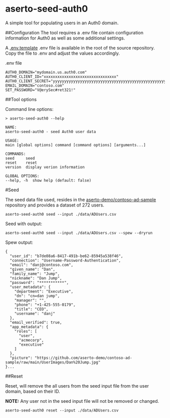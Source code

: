 # aserto-seed-auth0

A simple tool for populating users in an Auth0 domain. 

##Configuration
The tool requires a .env file contain configuration information for Auth0 as well as some additional settings. 

A [.env.template](https://raw.githubusercontent.com/aserto-demo/aserto-seed-auth0/main/.env.template) .env file is available in the root of the source repository. Copy the file to .env and adjust the values accordingly.

.env file 

	AUTH0_DOMAIN="mydomain.us.auth0.com"
	AUTH0_CLIENT_ID="xxxxxxxxxxxxxxxxxxxxxxxxxxxxxxxx"
	AUTH0_CLIENT_SECRET="yyyyyyyyyyyyyyyyyyyyyyyyyyyyyyyyyyyyyyyyyyyyyyyyyyyyyyyyyyyyyyyy"
	EMAIL_DOMAIN="contoso.com"
	SET_PASSWORD="V@erySec#ret321!"


##Tool options

Command line options:

	> aserto-seed-auth0 --help

	NAME:
	aserto-seed-auth0 - seed Auth0 user data

	USAGE:
	main [global options] command [command options] [arguments...]

	COMMANDS:
	seed     seed
	reset    reset
	version  display verion information

	GLOBAL OPTIONS:
	--help, -h  show help (default: false)

#Seed

The seed data file used, resides in the [aserto-demo/contoso-ad-sample](https://github.com/aserto-demo/contoso-ad-sample) repository and provides a dataset of 272 users. 

	aserto-seed-auth0 seed --input ./data/ADUsers.csv
	

Seed with output:

	aserto-seed-auth0 seed --input ./data/ADUsers.csv --spew --dryrun
	
Spew output:

	{
	  "user_id": "b7de08a6-8417-491b-be62-85945a538f46",
	  "connection": "Username-Password-Authentication",
	  "email": "danj@contoso.com",
	  "given_name": "Dan",
	  "family_name": "Jump",
	  "nickname": "Dan Jump",
	  "password": "***********",
	  "user_metadata": {
	    "department": "Executive",
	    "dn": "cn=dan jump",
	    "manager": "",
	    "phone": "+1-425-555-0179",
	    "title": "CEO",
	    "username": "danj"
	  },
	  "email_verified": true,
	  "app_metadata": {
	    "roles": [
	      "user",
	      "acmecorp",
	      "executive"
	    ]
	  },
	  "picture": "https://github.com/aserto-demo/contoso-ad-sample/raw/main/UserImages/Dan%20Jump.jpg"
	}...

##Reset

Reset, will remove the all users from the seed input file from the user domain, based on their ID. 

**NOTE:** Any user not in the seed input file will not be removed or changed.

	aserto-seed-auth0 reset --input ./data/ADUsers.csv
	
